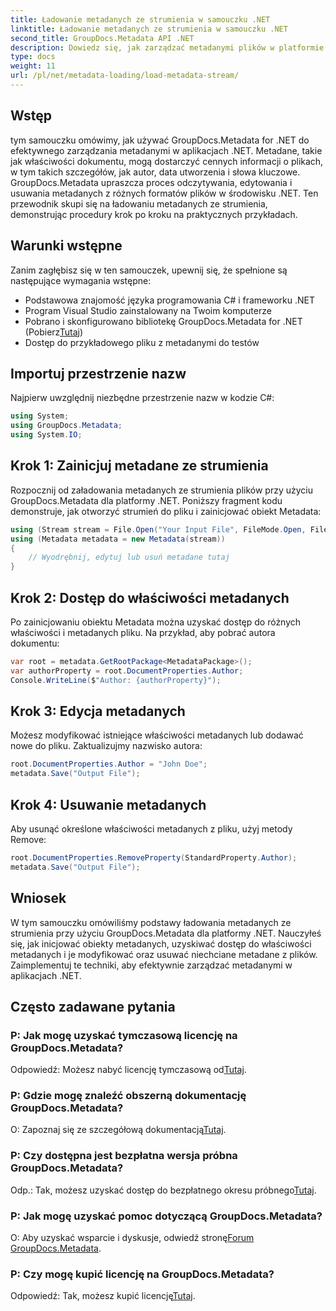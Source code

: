 ```yaml
---
title: Ładowanie metadanych ze strumienia w samouczku .NET
linktitle: Ładowanie metadanych ze strumienia w samouczku .NET
second_title: GroupDocs.Metadata API .NET
description: Dowiedz się, jak zarządzać metadanymi plików w platformie .NET za pomocą GroupDocs.Metadata. Przewodnik krok po kroku dotyczący ładowania, edytowania i usuwania metadanych ze strumieni.
type: docs
weight: 11
url: /pl/net/metadata-loading/load-metadata-stream/
---
```

## Wstęp
tym samouczku omówimy, jak używać GroupDocs.Metadata for .NET do efektywnego zarządzania metadanymi w aplikacjach .NET. Metadane, takie jak właściwości dokumentu, mogą dostarczyć cennych informacji o plikach, w tym takich szczegółów, jak autor, data utworzenia i słowa kluczowe. GroupDocs.Metadata upraszcza proces odczytywania, edytowania i usuwania metadanych z różnych formatów plików w środowisku .NET. Ten przewodnik skupi się na ładowaniu metadanych ze strumienia, demonstrując procedury krok po kroku na praktycznych przykładach.
## Warunki wstępne
Zanim zagłębisz się w ten samouczek, upewnij się, że spełnione są następujące wymagania wstępne:
- Podstawowa znajomość języka programowania C# i frameworku .NET
- Program Visual Studio zainstalowany na Twoim komputerze
-  Pobrano i skonfigurowano bibliotekę GroupDocs.Metadata for .NET (Pobierz[Tutaj](https://releases.groupdocs.com/metadata/net/))
- Dostęp do przykładowego pliku z metadanymi do testów

## Importuj przestrzenie nazw
Najpierw uwzględnij niezbędne przestrzenie nazw w kodzie C#:
```csharp
using System;
using GroupDocs.Metadata;
using System.IO;
```
## Krok 1: Zainicjuj metadane ze strumienia
Rozpocznij od załadowania metadanych ze strumienia plików przy użyciu GroupDocs.Metadata dla platformy .NET. Poniższy fragment kodu demonstruje, jak otworzyć strumień do pliku i zainicjować obiekt Metadata:

```csharp
using (Stream stream = File.Open("Your Input File", FileMode.Open, FileAccess.ReadWrite))
using (Metadata metadata = new Metadata(stream))
{
    // Wyodrębnij, edytuj lub usuń metadane tutaj
}
```
## Krok 2: Dostęp do właściwości metadanych
Po zainicjowaniu obiektu Metadata można uzyskać dostęp do różnych właściwości i metadanych pliku. Na przykład, aby pobrać autora dokumentu:

```csharp
var root = metadata.GetRootPackage<MetadataPackage>();
var authorProperty = root.DocumentProperties.Author;
Console.WriteLine($"Author: {authorProperty}");
```
## Krok 3: Edycja metadanych
Możesz modyfikować istniejące właściwości metadanych lub dodawać nowe do pliku. Zaktualizujmy nazwisko autora:

```csharp
root.DocumentProperties.Author = "John Doe";
metadata.Save("Output File");
```
## Krok 4: Usuwanie metadanych
Aby usunąć określone właściwości metadanych z pliku, użyj metody Remove:

```csharp
root.DocumentProperties.RemoveProperty(StandardProperty.Author);
metadata.Save("Output File");
```

## Wniosek
W tym samouczku omówiliśmy podstawy ładowania metadanych ze strumienia przy użyciu GroupDocs.Metadata dla platformy .NET. Nauczyłeś się, jak inicjować obiekty metadanych, uzyskiwać dostęp do właściwości metadanych i je modyfikować oraz usuwać niechciane metadane z plików. Zaimplementuj te techniki, aby efektywnie zarządzać metadanymi w aplikacjach .NET.

## Często zadawane pytania
### P: Jak mogę uzyskać tymczasową licencję na GroupDocs.Metadata?
 Odpowiedź: Możesz nabyć licencję tymczasową od[Tutaj](https://purchase.groupdocs.com/temporary-license/).
### P: Gdzie mogę znaleźć obszerną dokumentację GroupDocs.Metadata?
 O: Zapoznaj się ze szczegółową dokumentacją[Tutaj](https://reference.groupdocs.com/metadata/net/).
### P: Czy dostępna jest bezpłatna wersja próbna GroupDocs.Metadata?
 Odp.: Tak, możesz uzyskać dostęp do bezpłatnego okresu próbnego[Tutaj](https://releases.groupdocs.com/).
### P: Jak mogę uzyskać pomoc dotyczącą GroupDocs.Metadata?
 O: Aby uzyskać wsparcie i dyskusje, odwiedź stronę[Forum GroupDocs.Metadata](https://forum.groupdocs.com/c/metadata/14).
### P: Czy mogę kupić licencję na GroupDocs.Metadata?
 Odpowiedź: Tak, możesz kupić licencję[Tutaj](https://purchase.groupdocs.com/buy).